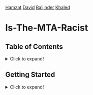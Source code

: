 [Hamzat](https://cha0stig3r.github.io/)  [David]()  [Baljinder](https://www.baljinderhothi.hithub.io) [Khaled](https://www.linkedin.com/in/khaled-ahmed1/)

# Is-The-MTA-Racist


## Table of Contents
<details>
<summary>Click to expand!</summary>

### About the Project
<details>
<summary>Click to expand!</summary>
This project represents a pivotal effort in data journalism, focusing on the intricate relationship between local area median income, racial demographics, and the frequency of MTA delays at different stations across New York City. Leveraging comprehensive datasets, including census data and MTA delay records, our investigation reveals a striking pattern: many of the most delayed stations predominantly lie within lower-income neighborhoods. This finding not only highlights the disparities in public transportation efficiency but also raises important questions about urban planning and equity in city infrastructures.

  
#### The Problem at Hand
The core issue addressed in this project is understanding the patterns and distribution of MTA delays in New York City, with a specific focus on uncovering how these delays are disproportionately occurring across various neighborhoods. Our investigation seeks to unravel the complex interplay between station locations, local demographic profiles, and the incidence of delays, highlighting areas where public transit inefficiencies are most pronounced.

#### Key Features

This project boasts several innovative features that provide a comprehensive analysis of MTA delays in relation to local area demographics:

- **Streamlit Web Interface through Flask**: An interactive web application built using Flask and integrated with Streamlit, offering users an intuitive and user-friendly platform to explore our findings and data.

- **Race and Income Map with Train Lines**: A detailed map showcasing the correlation between race, income levels, and MTA delays, overlaid with train lines and neighborhood boundaries. This visual tool is instrumental in understanding the geographical distribution of delays in relation to socioeconomic factors.

- **Race Demographics Pie Chart**: An insightful pie chart representation that breaks down the racial composition of neighborhoods affected by MTA delays, providing a clear visual of demographic disparities.

- **Local Area Delay Analysis**: Focused analysis on local areas, offering detailed insights into how MTA delays impact specific neighborhoods, with an emphasis on understanding the variance in delay frequency and duration in different areas.


#### Built Using
<!-- Add details about the technologies and tools used here -->
**Python
**Flask
**Pandas
**GeoPandas
**IpyLeaflet
**ADD OTHERS HERE AFTER ASKING GROUP MEMBERS
</details>
</details>

## Getting Started
<details>
<summary>Click to expand!</summary>

### What You Need

  - Python 3.9.10+
  - Git

  ### Clone the Repository

  Clone this repository to your local machine using the following command:

  ```sh
  git clone https://github.com/ByteFource/Is-The-MTA-Racist.git
  cd Is-The-MTA-Racist

```sh
git clone https://github.com/ByteFource/Is-The-MTA-Racist.git
cd Is-The-MTA-Racist
```

### Setup
1. **Navigate to the repository directory:**

   ```sh
   cd your-repo
   ```

2. **Create a virtual environment:**

   - On Windows:

     ```sh
     py -m venv env
     ```

   - On macOS and Linux:

     ```sh
     python3 -m venv env
     ```

3. **Activate the virtual environment:**

   - On Windows:

     ```sh
     env\Scripts\activate
     ```

   - On macOS and Linux:

     ```sh
     source env/bin/activate
     ```

## Install Dependencies

While the virtual environment is active, install the project dependencies using pip:

```sh
pip install -r requirements.txt
```

## Run the Flask App

With the virtual environment still active, you can start the Flask app:

```sh
flask run
```

or

```sh
flask run --debug
```

for debug mode.

The app will be accessible at [http://127.0.0.1:5000/](http://127.0.0.1:5000/).

**Note: remember to activate the virtual environment every time you want to run the app, qnd freeze the requirements if you add any new ones:**
<details>
```sh
pip freeze > requirements.txt
```
</details>

## Usage
<details>
<summary>Click to expand!</summary>

<!-- Provide instructions on how to use the project here -->
Placeholder text for Usage.
</details>

## Demo
<details>
<summary>Click to expand!</summary>

<!-- Provide links or descriptions for the demo here -->
Placeholder text for Demo.
</details>

## Findings
<details>
<summary>Click to expand!</summary>

<!-- Present your findings or results here -->
Placeholder text for Findings.
</details>

## License
<details>
<summary>Click to expand!</summary>

<!-- Include licensing information here -->
Placeholder text for License.
</details>

## Our Group
<details>
<summary>Click to expand!</summary>

### Contact
<!-- Provide contact information here -->
Placeholder text for Contact.

### About Us
<!-- Share information about the team here -->
Placeholder text for About Us.
</details>
